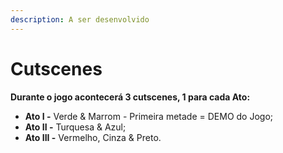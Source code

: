 ```yaml
---
description: A ser desenvolvido
---
```


# Cutscenes

**Durante o jogo acontecerá 3 cutscenes, 1 para cada Ato:**

* **Ato I -** Verde & Marrom - Primeira metade = DEMO do Jogo;
* **Ato II -** Turquesa & Azul;
* **Ato III -** Vermelho, Cinza & Preto.
